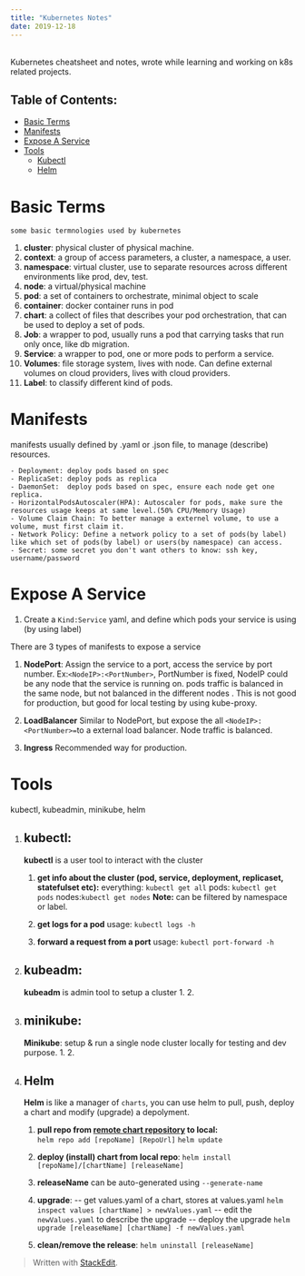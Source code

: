 ```yaml
---
title: "Kubernetes Notes"
date: 2019-12-18
---
```

<br>
Kubernetes cheatsheet and notes, wrote while learning and working on k8s related projects. <br>

## Table of Contents:
* [Basic Terms](#Basic-Terms)
* [Manifests](#Manifests)
* [Expose A Service](#Expose-A-Service)
*   [Tools](#Tools)
	* [Kubectl](#Kubectl)
	 * [Helm](#Helm)


# Basic Terms
	some basic termnologies used by kubernetes
1. **cluster**: physical cluster of physical machine.
2. **context**: a group of access parameters,  a cluster, a namespace, a user.
3. **namespace**: virtual cluster, use to separate resources across different environments like prod, dev, test.
4. **node**: a virtual/physical machine
5. **pod**: a set of containers to orchestrate, minimal object to scale
6. **container**: docker container runs in pod
7. **chart**: a collect of files that describes your pod orchestration, that can be used to deploy a set of pods.
8. **Job**: a wrapper to pod, usually runs a pod that carrying tasks that run only once, like db migration.
9. **Service**: a wrapper to pod, one or more pods to perform a service.
10. **Volumes**: file storage system, lives with node. Can define external volumes on cloud providers, lives with cloud providers.
11. **Label**: to classify different kind of pods. 
 

# Manifests

manifests usually defined by .yaml or .json file, to manage (describe) resources.

	- Deployment: deploy pods based on spec
	- ReplicaSet: deploy pods as replica 
	- DaemonSet:  deploy pods based on spec, ensure each node get one replica.
	- HorizontalPodsAutoscaler(HPA): Autoscaler for pods, make sure the resources usage keeps at same level.(50% CPU/Memory Usage)
	- Volume Claim Chain: To better manage a externel volume, to use a volume, must first claim it.
	- Network Policy: Define a network policy to a set of pods(by label) like which set of pods(by label) or users(by namespace) can access.
	- Secret: some secret you don't want others to know: ssh key, username/password


# Expose A Service


1. Create a `Kind:Service` yaml, and define which pods your service is using (by using label)

There are 3 types of manifests to expose a service

1. **NodePort**:  Assign the service to a port, access the service by port number. Ex:`<NodeIP>:<PortNumber>`, PortNumber is fixed, NodeIP could be any node that the service is running on. pods traffic is balanced in the same node, but not balanced in the different nodes . This is not good for production, but good for local testing by using kube-proxy.

2. **LoadBalancer** Similar to NodePort, but expose the all `<NodeIP>:<PortNumber>=`to a external load balancer. Node traffic is balanced.

3. **Ingress** Recommended way for production. 

# Tools
kubectl, kubeadmin, minikube, helm
1. ## kubectl: 
	**kubectl** is a user tool to interact with the cluster
	1. **get info about the cluster (pod, service, deployment, replicaset, statefulset etc):**
	everything: `kubectl get all`
	pods:  	`kubectl get pods`
	nodes:`kubectl get nodes`
	**Note:** can be filtered by namespace or label. 
	
	2. **get logs for a pod**
	usage: `kubectl logs -h`
	
	3. **forward a request from a port**
	usage: `kubectl port-forward -h`
	

2. ## kubeadm:
	 **kubeadm** is admin tool to setup a cluster
	 1. 
	 2. 
	
 
3. ## minikube: 
	 **Minikube**: setup & run a single node cluster locally for testing and dev purpose.
	 1. 
	 2. 
6. ## Helm
   **Helm** is like a manager of `charts`, you can use helm to pull, push, deploy a chart and modify (upgrade) a depolyment.

   1. **pull  repo from [remote chart repository](https://helm.sh/docs/topics/chart_repository/) to local:**<br>`helm repo add [repoName] [RepoUrl]`
`helm update`

   2. **deploy (install)  chart from local repo**:
`helm install [repoName]/[chartName] [releaseName]`
	3. **releaseName** can be auto-generated using `--generate-name` 
	4. **upgrade**:
 -- get  values.yaml of a chart, stores at values.yaml
`helm inspect values [chartName] > newValues.yaml`
-- edit the `newValues.yaml` to describe the upgrade
-- deploy the upgrade
`helm upgrade [releaseName] [chartName] -f newValues.yaml` <br>
	5. **clean/remove the release**:
`helm uninstall [releaseName]`


> Written with [StackEdit](https://stackedit.io/).
<!--stackedit_data:
eyJoaXN0b3J5IjpbLTIxNDM3ODY2NjksNTg4MTYzNDgzLDExMz
U5MTUxMzcsMzY0NDQ1ODI1LC0yMDU3Mzk0MTEwLDE3MTIwMTQy
NTksLTE4OTcxMjAzNzAsMTI1NTY2MjAzNyw0NjkyMzQ1MDYsLT
cwNTE1Njc0MSwtNDExODU1NzA0LDk4NDM0MjM1MywyMDI0OTM5
MTY1LDE4MTIxMzgwNzgsMTczNTQyNTk4OSwtMTMzMzYxMzQ4LC
04ODQzMzI2NDEsMTI3MDE0MTYzMSwzODg3NzYyODAsNjQyODc5
NDZdfQ==
-->